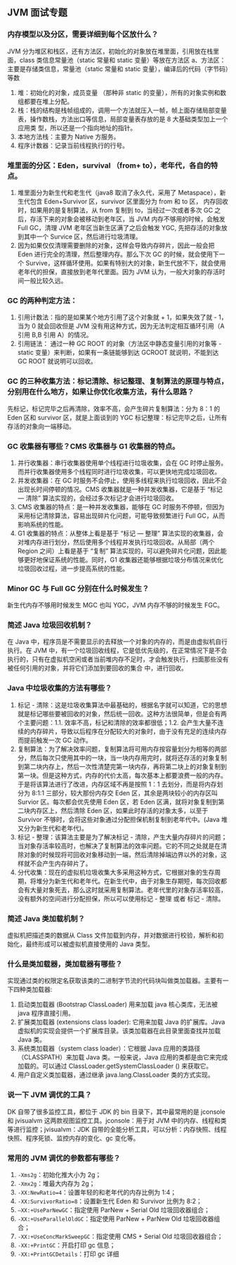 JVM 面试专题
--------

### 内存模型以及分区，需要详细到每个区放什么？

JVM 分为堆区和栈区，还有方法区，初始化的对象放在堆里面，引用放在栈里面，class 类信息常量池（static 常量和 static 变量）等放在方法区 a、方法区：主要是存储类信息，常量池（static 常量和 static 变量），编译后的代码（字节码）等数

1.  堆：初始化的对象，成员变量 （那种非 static 的变量），所有的对象实例和数组都要在堆上分配。
2.  栈：栈的结构是栈帧组成的，调用一个方法就压入一帧，帧上面存储局部变量表，操作数栈，方法出口等信息，局部变量表存放的是 8 大基础类型加上一个应用类 型，所以还是一个指向地址的指针。
3.  本地方法栈：主要为 Native 方服务。
4.  程序计数器：记录当前线程执行的行号。

### 堆里面的分区：Eden，survival （from+ to），老年代，各自的特点。

1.  堆里面分为新生代和老生代（java8 取消了永久代，采用了 Metaspace），新生代包含 Eden+Survivor 区，survivor 区里面分为 from 和 to 区， 内存回收时，如果用的是复制算法，从 from 复制到 to，当经过一次或者多次 GC 之后，存活下来的对象会被移动到老年区，当 JVM 内存不够用的时候，会触发 Full GC，清理 JVM 老年区当新生区满了之后会触发 YGC, 先把存活的对象放到其中一个 Survice 区，然后进行垃圾清理。
2.  因为如果仅仅清理需要删除的对象，这样会导致内存碎片，因此一般会把 Eden 进行完全的清理，然后整理内存。那么下次 GC 的时候，就会使用下一个 Survive，这样循环使用。如果有特别大的对象，新生代放不下，就会使用老年代的担保，直接放到老年代里面。因为 JVM 认为，一般大对象的存活时间一般比较久远。

### GC 的两种判定方法：

1.  引用计数法：指的是如果某个地方引用了这个对象就 + 1，如果失效了就 - 1，当为 0 就会回收但是 JVM 没有用这种方式，因为无法判定相互循环引用（A 引用 B,B 引用 A）的情况。
2.  引用链法： 通过一种 GC ROOT 的对象（方法区中静态变量引用的对象等 - static 变量）来判断，如果有一条链能够到达 GCROOT 就说明，不能到达 GC ROOT 就说明可以回收。

### GC 的三种收集方法：标记清除、标记整理、复制算法的原理与特点，分别用在什么地方，如果让你优化收集方法，有什么思路？

先标记，标记完毕之后再清除，效率不高，会产生碎片复制算法：分为 8：1 的 Eden 区和 survivor 区，就是上面谈到的 YGC 标记整理：标记完毕之后，让所有存活的对象向一端移动。

### GC 收集器有哪些？CMS 收集器与 G1 收集器的特点。

1.  并行收集器：串行收集器使用单个线程进行垃圾收集，会在 GC 时停止服务。而并行收集器使用多个线程同时进行垃圾收集，可以更快地完成垃圾回收。
2.  并发收集器：在 GC 时服务不会停止，使用多线程来执行垃圾回收，因此不会出现长时间停顿的情况。CMS 收集器就是一种并发收集器，它是基于 “标记 — 清除” 算法实现的，会经过多次标记才会进行垃圾回收。
3.  CMS 收集器的特点：是一种并发收集器，能够在 GC 时服务不停顿，但因为采用标记清除算法，容易出现碎片化问题，可能导致频繁进行 Full GC，从而影响系统的性能。
4.  G1 收集器的特点：从整体上看是基于 “标记 — 整理” 算法实现的收集器，会对堆内存进行划分，然后使用多个线程并发执行垃圾回收。从局部（两个 Region 之间）上看是基于 “复制” 算法实现的，可以避免碎片化问题，因此能够更好地保证系统的性能。同时，G1 收集器还能够根据垃圾分布情况来优化垃圾回收过程，进一步提高系统的性能。

### Minor GC 与 Full GC 分别在什么时候发生？

新生代内存不够用时候发生 MGC 也叫 YGC，JVM 内存不够的时候发生 FGC。

### 简述 Java 垃圾回收机制？

在 Java 中，程序员是不需要显示的去释放一个对象的内存的，而是由虚拟机自行执行。在 JVM 中，有一个垃圾回收线程，它是低优先级的，在正常情况下是不会执行的，只有在虚拟机空闲或者当前堆内存不足时，才会触发执行，扫面那些没有被任何引用的对象，并将它们添加到要回收的集合 中，进行回收。

### Java 中垃圾收集的方法有哪些？

1.  标记 - 清除：这是垃圾收集算法中最基础的，根据名字就可以知道，它的思想就是标记哪些要被回收的对象，然后统一回收。这种方法很简单，但是会有两个主要问题：1.1. 效率不高，标记和清除的效率都很低；1.2. 会产生大量不连续的内存碎片，导致以后程序在分配较大的对象时，由于没有充足的连续内存而提前触发一次 GC 动作。
2.  复制算法：为了解决效率问题，复制算法将可用内存按容量划分为相等的两部分，然后每次只使用其中的一块，当一块内存用完时，就将还存活的对象复制到第二块内存上，然后一次性清楚完第一块内存，再将第二块上的对象复制到第一块。但是这种方式，内存的代价太高，每次基本上都要浪费一般的内存。于是将该算法进行了改进，内存区域不再是按照 1：1 去划分，而是将内存划分为 8:1:1 三部分，较大那份内存交 Eden 区，其余是两块较小的内存区叫 Survior 区。每次都会优先使用 Eden 区，若 Eden 区满，就将对象复制到第二块内存区上，然后清除 Eden 区，如果此时存活的对象太多，以至于 Survivor 不够时，会将这些对象通过分配担保机制复制到老年代中。(Java 堆又分为新生代和老年代)。
3.  标记 - 整理：该算法主要是为了解决标记 - 清除，产生大量内存碎片的问题；当对象存活率较高时，也解决了复制算法的效率问题。它的不同之处就是在清除对象的时候现将可回收对象移动到一端，然后清除掉端边界以外的对象，这样就不会产生内存碎片了。
4.  分代收集：现在的虚拟机垃圾收集大多采用这种方式，它根据对象的生存周期，将堆分为新生代和老年代。在新生代中，由于对象生存期短，每次回收都会有大量对象死去，那么这时就采用复制算法。老年代里的对象存活率较高，没有额外的空间进行分配担保，所以可以使用标记 - 整理 或者 标记 - 清除。

### 简述 Java 类加载机制？

虚拟机把描述类的数据从 Class 文件加载到内存，并对数据进行校验，解析和初始化，最终形成可以被虚拟机直接使用的 Java 类型。

### 什么是类加载器，类加载器有哪些？

实现通过类的权限定名获取该类的二进制字节流的代码块叫做类加载器。主要有一下四种类加载器:

1.  启动类加载器 (Bootstrap ClassLoader) 用来加载 java 核心类库，无法被 java 程序直接引用。
2.  扩展类加载器 (extensions class loader): 它用来加载 Java 的扩展库。Java 虚拟机的实现会提供一个扩展库目录。该类加载器在此目录里面查找并加载 Java 类。
3.  系统类加载器（system class loader）：它根据 Java 应用的类路径（CLASSPATH）来加载 Java 类。一般来说，Java 应用的类都是由它来完成加载的。可以通过 ClassLoader.getSystemClassLoader () 来获取它。
4.  用户自定义类加载器，通过继承 java.lang.ClassLoader 类的方式实现。

### 说一下 JVM 调优的工具？

DK 自带了很多监控工具，都位于 JDK 的 bin 目录下，其中最常用的是 jconsole 和 jvisualvm 这两款视图监控工具。jconsole：用于对 JVM 中的内存、线程和类等进行监控；jvisualvm：JDK 自带的全能分析工具，可以分析：内存快照、线程快照、程序死锁、监控内存的变化、gc 变化等。

### 常用的 JVM 调优的参数都有哪些？

1.  `-Xms2g`：初始化推大小为 2g；
2.  `-Xmx2g`：堆最大内存为 2g；
3.  `-XX:NewRatio=4`：设置年轻的和老年代的内存比例为 1:4；
4.  `-XX:SurvivorRatio=8`：设置新生代 Eden 和 Survivor 比例为 8:2；
5.  `–XX:+UseParNewGC`：指定使用 ParNew + Serial Old 垃圾回收器组合；
6.  `-XX:+UseParallelOldGC`：指定使用 ParNew + ParNew Old 垃圾回收器组合；
7.  `-XX:+UseConcMarkSweepGC`：指定使用 CMS + Serial Old 垃圾回收器组合；
8.  `-XX:+PrintGC`：开启打印 gc 信息；
9.  `-XX:+PrintGCDetails`：打印 gc 详细